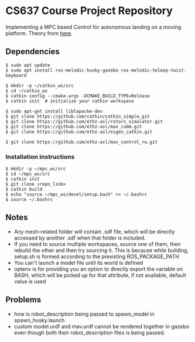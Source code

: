 # CS637 Course Project Repository

Implementing a MPC based Control for autonomous landing on a moving platform. Theory from [here](https://ieeexplore.ieee.org/document/9214043).

## Dependencies
```
$ sudo apt update
$ sudo apt install ros-melodic-husky-gazebo ros-melodic-teleop-twist-keyboard

$ mkdir -p ~/catkin_ws/src
$ cd ~/catkin_ws
$ catkin config --cmake-args -DCMAKE_BUILD_TYPE=Release
$ catkin init  # initialize your catkin workspace

$ sudo apt-get install liblapacke-dev
$ git clone https://github.com/catkin/catkin_simple.git
$ git clone https://github.com/ethz-asl/rotors_simulator.git
$ git clone https://github.com/ethz-asl/mav_comm.git
$ git clone https://github.com/ethz-asl/eigen_catkin.git

$ git clone https://github.com/ethz-asl/mav_control_rw.git
``` 
### Installation instructions
```
$ mkdir -p ~/mpc_ws/src
$ cd ~/mpc_ws/src
$ catkin init
$ git clone <repo_link>
$ catkin build
$ echo "source ~/mpc_ws/devel/setup.bash" >> ~/.bashrc
$ source ~/.bashrc
```

## Notes

- Any mesh-related folder will contain .sdf file, which will be directly accessed by another .sdf when that folder is included.
- If you need to source multiple workspaces, source one of them, then rebuild the other and then try sourcing it. This is because while building, setup.sh is formed according to the prexisting ROS_PACKAGE_PATH
- You can't launch a model file until its world is defined
- optenv is for providing you an option to directly export the variable on BASH, which will be picked up for that attribute, if not available, default value is used

## Problems

- how is robot_description being passed to spawn_model in spawn_husky.launch
- custom model.urdf and mav.urdf cannot be rendered together in gazebo even though both their robot_description files is being passed.
